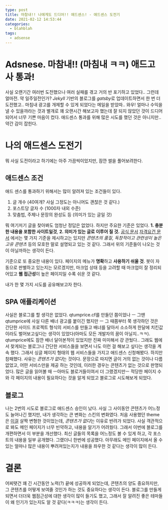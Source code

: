 ```yaml
---
type: post
title: 마참내!! 나에게도 드디어!! 애드센스! - 애드센스 도전기
date: 2021-02-12 14:53:44
categories:
  - blahblah
tags:
  - adsense
---
```


# Adsnese. 마참내!! (마침내 ㅋㅋ) 애드고사 통과!

사실 오랜기간 여러번 도전했으나 여러 실패를 겪고 거의 반 포기하고 있었다.. 그런데 얼마전. 약 일주일전인가? *Jekyll* 기반의 블로그를 *gatsby*로 업데이트하면서 한 번 더 도전했고.. 마침내 광고를 개제할 수 있게 되었다는 메일을 받았따.. 와우! 얼마나 수익을 낼 수 있을까라는 것과 별개로 꽤 오랜시간 해보고자 했는데 잘 되지 않았던 것이 드디어 되어서 너무 기쁜 마음이 컸다. 애드센스 통과를 위해 많은 시도를 했던 것은 아니지만.. 약간 감이 잡힌다.

# 나의 애드센스 도전기
뭐 사실 도전이라고 하기에는 아주 가끔씩이었지만, 잠깐 썰을 풀어보려한다.
## 애드센스 조건
애드 센스를 통과하기 위해서는 많이 알려져 있는 조건들이 있다.

1. 글 개수 (40여개? 사실 그정도는 아니어도 괜찮은 것 같다.)
2. 포스트당 글자 수 (1000자 내외 수준)
3. 맞춤법, 주제나 문장의 완성도 등 (의미가 있는 글일 것)

뭐 여기저기 글을 찾아봐도 엄청난 정답은 없었다. 하지만 주요한 기준은 있었다. **1. 충분한 내용을 포함한 사이트일것**, **2. 의미가 있는 글로 이루어 질 것.** [공식 문서](https://support.google.com/adsense/answer/9724?hl=ko) [자격요건 문서](https://support.google.com/adsense/answer/7299563) 에서는 몇 가지 기준을 제시하고는 있지만 *콘텐츠의 품질*, *독창적이고 관련성이 높은 고유 콘텐츠* 등의 모호한 말로 설명되고 있는 것 같다. 그래서 위의 기준들이 나오는 것이 아닐까하는 생각이 든다.

기준으로 또 중요한 내용이 있다. 페이지의 메뉴가 **명확**하고 **사용하기 쉬울 것**. 봇이 자동으로 판별하고 있는지는 모르겠지만, 마크업 상태 등을 고려할 때 마크업이 잘 정리되어있고 **웹 접근성**이 높은 페이지일 수록 쉬운 것 같다.

내가 한 몇 가지 시도를 공유해보고자 한다.

## SPA 애플리케이션
사실은 블로그를 할 생각은 없었다. qtumprice.cf를 만들던 쯤이었나 ㅡ 그땐 qtumprice에 사실 다른 배너 광고를 붙이긴 했지만 ㅡ 그 때쯤부터 쭉 생각하던 것은 간단한 사이드 프로젝트 형식의 서비스를 만들고 배너를 달아서 소소하게 한달에 치킨값이라도 벌어보고싶다는 생각이 있었다(아마도 모든 개발자의 꿈이 아닐지..ㅋㅋ). qtumprice에도 잠깐 배너 달아본적이 있었지만 진짜 미미해서 걍 관뒀다.. 그래도 웹에서 찾게되는 블로그나 간단한 서비스들을 보면서 나도 이런 걸 해보고 싶다는 생각을 계속 했다. 그래서 싱글 페이지 형태의 웹 서비스들을 가지고 애드센스 신청해봤다. 하지만 참패했다. 사유는 *콘텐츠가 없다*는 것이다. 문장으로 따지면 글이 거의 없는 것이나 다름 없었고, 어떤 서비스만을 제공 하는 것인데, 이러한 경우는 콘텐츠가 없는 것으로 판명되었다. 많은 글을 읽어볼 때 ㅡ아마도 블로거들이여서 더 그랬겠지만ㅡ 적당한 페이지 수와 각 페이지의 내용이 필요하다는 것을 알게 되었고 블로그로 시도해보게 되었다.

## 블로그
나는 2번의 시도로 블로그로 애드센스 승인이 났다. 사실 그 사이동안 콘텐츠가 어느정도 늘어나긴 했지만, 내가 생각하는 큰 변화는 스킨의 변화였다. 처음 사용했던 theme은 [이걸](https://h01000110.github.io/windows-95/) 살짝 변형한 것이었는데, *콘텐츠가 없다*는 이유로 반려가 되었다. 사실 객관적으로 봐도 메인 페이지가 너무 빈약하고, 내용을 알기가 어려웠다. 그래서 이번에 블로그를 개편하면서 이 부분을 개선했다. 최신 글들의 목록을 어느정도 볼 수 있게 하고, 각 포스트의 내용을 일부 공개했다. 그랬더니 한번에 성공했다. 아무래도 메인 페이지에서 올 수 있는 얼마나 많은 내용이 뿌려져있는지가 내용을 좌우한 것 같다는 생각이 많이 든다.

# 결론
어찌됏건 꽤 긴 시간동안 노력(?) 끝에 성공하게 되었는데, 콘텐츠의 양도 중요하지만, 그 콘텐츠를 어떻게 보여줄 것인가 하는 것도 중요하다는 생각이 든다. 블로그를 만들게 되면서 더더욱 웹점근성에 대한 생각이 많이 들기도 했고, 그래서 잘 알려진 좋은 테마들이 왜 인기가 있는지도 알 것 같다(ㅋㅋㅋ)는 생각이 든다.


